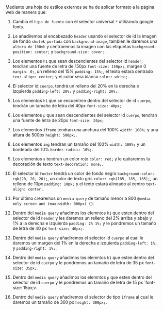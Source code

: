Mediante una hoja de estilos externos se ha de aplicar formato a la página web de manera que:

1. Cambia el `tipo de fuente` con el selector universal `*` utilizando google fonts.

2. Le añadiremos al encabezado `header` usando el selector de id la imagen de fondo `shulek portada` con `background-image`, tambien le daremos una `altura de 100vh` y centraremos la imagen con las etiquetas `background-position: center;` y `background-size: cover;`.

3. Los elementos `h1` que sean descendientes del selector id `header`, tendran una fuente de letra de 150px `font-size: 150px;`, margen 0 `margin: 0;`, un relleno del 15% `padding: 15%;`, el texto estara centrado `text-align: center;` y el color sera blanco `color: white;`.

4. El selector id `cuerpo`, tendrá un relleno del 20% en la derecha e izquierda `padding-left: 20%;` y `padding-right: 20%;`.

5. Los elementos `h1` que se encuentren dentro del selector de id `cuerpo`, tendrán un tamaño de letra del 40px `font-size: 40px;`.

6. Los elementos `p` que sean descendientes del selector id `cuerpo`, tendran una fuente de letra de 20px `font-size: 20px;`

7. Los elementos `iframe` tendran una anchura del 100% `width: 100%;` y una altura de 500px `height: 500px;`.

8. Los elementos `img` tendran un tamaño del 100% `width: 100%;` y un bordeado del 10% `border-radius: 10%;`.

9.  Los elementos `a` tendran un color rojo `color: red;` y le quitaremos la decoración de texto `text-decoration: none;`.

10. El selector id `footer` tendrá un color de fondo negro `background-color: rgb(20, 20, 20);`, un color de texto gris `color: rgb(185, 185, 185);`, un relleno de 10px `padding: 10px;` y el texto estará alineado al centro `text-align: center;`.

11. Por último crearemos un `media query` de tamaño menor a 800 `@media only screen and (max-width: 800px) {}`.

12. Dentro del `media query` añadimos los elemntos `h1` que esten dentro del selector de id `header` y les daremos un relleno del 2% arriba y abajo y 1% a la derecha e izquierda `padding: 2% 1%;` y le pondremos un tamaño de letra de 40 px `font-size: 40px;`.

13. Dentro del `media query` añadiremos el selector id `cuerpo` al cual le daremos un margen del 1% en la derecha e izquierda `padding-left: 1%;` y `padding-right: 1%;`.

14. Dentro del `media query` añadimos los elemntos `h1` que esten dentro del selector de id `cuerpo` y le pondremos un tamaño de letra de 35 px `font-size: 35px;`.

15. Dentro del `media query` añadimos los elemntos `p` que esten dentro del selector de id `cuerpo` y le pondremos un tamaño de letra de 15 px `font-size: 15px;v.

16. Dentro del `media query` añadiremos el selector de tipo `iframe` al cual le daremos un tamaño de 300 px `height: 300px;`.
